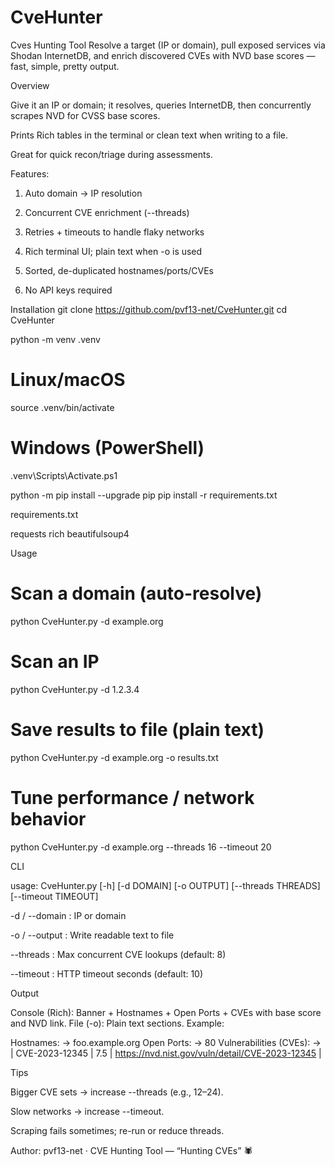 # CveHunter
Cves Hunting Tool
Resolve a target (IP or domain), pull exposed services via Shodan InternetDB, and enrich discovered CVEs with NVD base scores — fast, simple, pretty output.

Overview

Give it an IP or domain; it resolves, queries InternetDB, then concurrently scrapes NVD for CVSS base scores.

Prints Rich tables in the terminal or clean text when writing to a file.

Great for quick recon/triage during assessments.

Features:

1. Auto domain → IP resolution

2. Concurrent CVE enrichment (--threads)

3. Retries + timeouts to handle flaky networks

4. Rich terminal UI; plain text when -o is used

5. Sorted, de-duplicated hostnames/ports/CVEs

6. No API keys required

Installation
git clone https://github.com/pvf13-net/CveHunter.git
cd CveHunter

python -m venv .venv
# Linux/macOS
source .venv/bin/activate
# Windows (PowerShell)
.venv\Scripts\Activate.ps1

python -m pip install --upgrade pip
pip install -r requirements.txt


requirements.txt

requests
rich
beautifulsoup4

Usage
# Scan a domain (auto-resolve)
python CveHunter.py -d example.org

# Scan an IP
python CveHunter.py -d 1.2.3.4

# Save results to file (plain text)
python CveHunter.py -d example.org -o results.txt

# Tune performance / network behavior
python CveHunter.py -d example.org --threads 16 --timeout 20


CLI

usage: CveHunter.py [-h] [-d DOMAIN] [-o OUTPUT] [--threads THREADS] [--timeout TIMEOUT]


-d / --domain : IP or domain

-o / --output : Write readable text to file

--threads : Max concurrent CVE lookups (default: 8)

--timeout : HTTP timeout seconds (default: 10)

Output

Console (Rich): Banner + Hostnames + Open Ports + CVEs with base score and NVD link.
File (-o): Plain text sections. Example:

Hostnames:
 -> foo.example.org
Open Ports:
 -> 80
Vulnerabilities (CVEs):
 -> | CVE-2023-12345 | 7.5 | https://nvd.nist.gov/vuln/detail/CVE-2023-12345 |

Tips

Bigger CVE sets → increase --threads (e.g., 12–24).

Slow networks → increase --timeout.

Scraping fails sometimes; re-run or reduce threads.


Author: pvf13-net · CVE Hunting Tool — “Hunting CVEs” 🕷️
